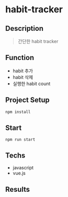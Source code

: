 # habit-tracker

## Description

>간단한 habit tracker

## Function
- habit 추가
- habit 삭제
- 실행한 habit count

## Project Setup

```sh
npm install
```

## Start

```
npm run start
```

## Techs
- javascript
- vue.js

## Results
